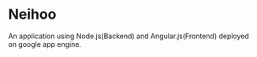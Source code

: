 # Neihoo
An application using Node.js(Backend) and Angular.js(Frontend) deployed on google app engine.
